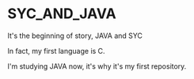# SYC_AND_JAVA
It's the beginning of story, JAVA and SYC

In fact, my first language is C. 

I'm studying JAVA now, it's why it's my first repository.
